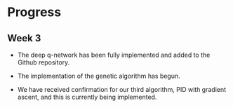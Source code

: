 # Progress

## Week 3

* The deep q-network has been fully implemented and added to the Github repository.

* The implementation of the genetic algorithm has begun.

* We have received confirmation for our third algorithm, PID with gradient ascent, and this is currently being implemented.